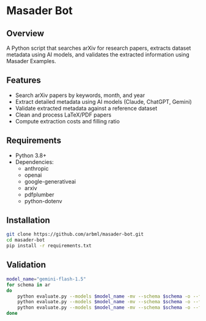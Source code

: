 # Masader Bot

## Overview
A Python script that searches arXiv for research papers, extracts dataset metadata using AI models, and validates the extracted information using Masader Examples.

## Features
- Search arXiv papers by keywords, month, and year
- Extract detailed metadata using AI models (Claude, ChatGPT, Gemini)
- Validate extracted metadata against a reference dataset
- Clean and process LaTeX/PDF papers
- Compute extraction costs and filling ratio

## Requirements
- Python 3.8+
- Dependencies: 
  - anthropic
  - openai
  - google-generativeai
  - arxiv
  - pdfplumber
  - python-dotenv

## Installation
```bash
git clone https://github.com/arbml/masader-bot.git
cd masader-bot
pip install -r requirements.txt
```

## Validation
```bash
model_name="gemini-flash-1.5"
for schema in ar
do
    python evaluate.py --models $model_name -mv --schema $schema -o --few_shot 0 --results_path results_pdf_docling --use_pdf --pdf_mode docling
    python evaluate.py --models $model_name -mv --schema $schema -o --few_shot 0 --results_path results_pdf_plumber --use_pdf --pdf_mode plumber
    python evaluate.py --models $model_name -mv --schema $schema -o --few_shot 0 --results_path results_latex
done

```